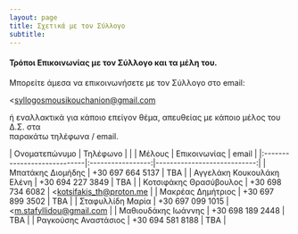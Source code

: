 ```yaml
---
layout: page
title: Σχετικά με τον Σύλλογο
subtitle: 
---
```


#### Τρόποι Επικοινωνίας με τον Σύλλογο και τα μέλη του.

Μπορείτε άμεσα να επικοινωνήσετε με τον Σύλλογο στο email:

<syllogosmousikouchanion@gmail.com

ή εναλλακτικά για κάποιο επείγον θέμα, απευθείας με κάποιο μέλος του Δ.Σ. στα  
παρακάτω τηλέφωνα / email.  


| Ονοματεπώνυμο               | Τηλέφωνο          |                             |
|  Μέλους                     | Επικοινωνίας      |        email                |
|:----------------------------|:-----------------:|----------------------------:|
| Μπατάκης Διομήδης           | +30 697 664 5137  | ΤΒΑ                         |
| Αγγελάκη Κουκουλάκη Ελένη   | +30 694 227 3849  | ΤΒΑ                         |
| Κοτσιφάκης Θρασύβουλος      | +30 698 734 6082  | <kotsifakis_th@proton.me    |
| Μακρέας Δημήτριος           | +30 697 899 3502  | ΤΒΑ                         |
| Σταφυλλίδη Μαρία            | +30 697 099 1015  | <m.stafyllidou@gmail.com   |
| Μαθιουδάκης Ιωάννης         | +30 698 189 2448  | ΤΒΑ                         |
| Ραγκούσης Αναστάσιος        | +30 694 581 8188  | ΤΒΑ                         | 


